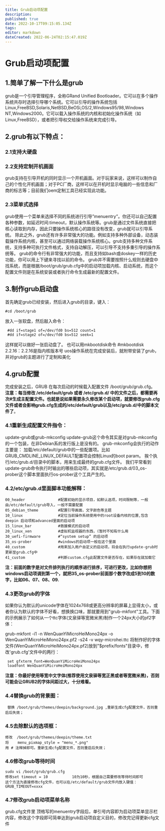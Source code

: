 ```yaml
---
title: Grub启动项配置
description: 
published: true
date: 2022-10-17T09:15:05.134Z
tags: 
editor: markdown
dateCreated: 2022-06-24T02:15:47.019Z
---
```


# Grub启动项配置
## 1.简单了解一下什么是grub
 grub是一个引导管理程序，全称GRand Unified Bootloader。它可以在多个操作系统共存时选择引导哪个系统。它可以引导的操作系统包括Linux,FreeBSD,Solaris,NetBSD,BeOSi,OS/2,Windows95/98,Windows NT,Windows2000。它可以载入操作系统的内核和初始化操作系统（如Linux,FreeBSD），或者把引导权交给操作系统来完成引导。
## 2.grub有以下特点：

### 2.1支持大硬盘
### 2.2支持定制开机画面
   grub支持在引导开机的同时显示一个开机画面。对于玩家来说，这样可以制作自己的个性化开机画面；对于PC厂商，这样可以在开机时显示电脑的一些信息和厂商的标志等；目前我们oem定制工具已经实现此功能。
### 2.3菜单式选择
   grub使用一个菜单来选择不同的系统进行引导”menuentry”。你还可以自己配置各种参数，如延迟时间:timeout，默认操作系统等。grub是通过文件系统直接把核心读取到内存，因此只要操作系统核心的路径没有改变，grub就可以引导系统。 
   除此之外，grub还有许多非常强大的功能。例如支持多种外部设备，动态装载操作系统内核，甚至可以通过网络装载操作系统核心。grub支持多种文件系统，支持多种可执行文件格式，支持自动解压，可以引导不支持多重引导的操作系统等。
   grub的命令行有非常强大的功能，而且支持如bash或doskey一样的历史功能，你可以用上下键来寻找以前的命令。
   grub并不需要按照什么规则去硬盘中找系统，而是根据/boot/grub/grub.cfg中的启动项加载内核、启动系统，而这个配置文件则是在系统安装或者执行命令生成最新的配置文件。
## 3.制作grub启动盘

首先确定grub已经安装，然后进入grub的目录，键入：
```
#cd /boot/grub
```
放入一张软盘，然后敲入命令：
```
 #dd if=stage1 of=/dev/fd0 bs=512 count=1
 #dd if=stage2 of=/dev/fd0 bs=512 seek=1
```
 这样就可以做好一张启动盘了。 也可以用mkbootdisk命令 #mkbootdisk 2.2.16：2.2.16是指内核版本号
 uos操作系统在完成安装后，就附带安装了grub，并对grub的主题进行了定制和美化
## 4.grub配置

完成安装之后，GRUB 在每次启动的时候载入配置文件 /boot/grub/grub.cfg。
**注意：每当修改 /etc/default/grub 或者 /etc/grub.d/ 中的文件之后，都需要再次#生成主配置文件。也就是说如果需要永久修改某个启动项，就要修改grub.cfg文件或者会影响grub.cfg生成的/etc/default/grub以及/etc/grub.d/中的脚本文件了**。
###  4.1重新生成配置文件指令：
update-grub或grub-mkconfig
update-grub这个命令其实是对grub-mkconfig的一个包装，在非Debian系的发行版上是没有的。
grub-mkconfig会执行的动作主要是：
加载/etc/default/grub中的一些配置项。比如GRUB_CMDLINE_LINUX_DEFAULT配置项会控制Linux的boot param。
挨个执行/etc/grub.d/目录中的脚本，用来生成最终的grub.cfg文件。
我们平常看到update-grub命令执行时输出的哪些启动项，其实就是/etc/grub.d/03_os-prober这个脚本里面执行os-prober这个工具产生的。
### 4.2/etc/grub.d里面脚本功能解释：
```
00_header               #配置初始的显示项目，如默认选项，时间限制等，一般由/etc/default/grub导入，一般不需要配置
05_debian_theme         #配置引导画面，文字颜色等主题
10_linux                #定位当前操作系统使用中的root设备内核的位置,包含deepin 启动项和advanced里面的启动项
15_linux_bar            #救援模式的启动项
20_linux_xen            #虚拟机监视器的东西，(暂时不知有什么用
30_uefi-firmware        #“system setup” 的启动项
35_os-prober            #windows的启动项一般在这个里面
40_custom               #用来加入用户自定义的启动项，将会在执行update-grub时更新至grub.cfg中
41_custom               #判断custom.cfg此配置文件是否存在，如果存在就加载它
```
**注：前面的数字是对文件排列执行的顺序进行排序，可进行更改，比如你想把windows启动项调到第一个，就把35_os-prober前面那个数字改成5到10的数字，比如06、07、08、09.**
### 4.3更改grub的字体
如果你认为默认的unicode字体在1024x768或更高分辨率的屏幕上显得太小，或者你认为默认的字体不好看，想换换口味，那就要用到"grub-mkfont"工具。下面的示例展示了如何从一个ttc字体(文泉驿等宽微米黑)制作一个24px大小的pf2字体：

   grub-mkfont -i1 -n WenQuanYiMicroHeiMono24px -o WenQuanYiMicroHeiMono24px.pf2 -s24 -v wqy-microhei.ttc
   将制作好的字体文件(WenQuanYiMicroHeiMono24px.pf2)放到"$prefix/fonts"目录中，修改'grub.cfg'文件中的两行：
``` 
 set gfxterm_font=WenQuanYiMicroHeiMono24px
 loadfont WenQuanYiMicroHeiMono24px
```
**注意：你最好使用等宽中文字体(推荐使用文泉驿等宽正黑或者等宽微米黑)，否则可能会让GRUB2的字体间距过大，十分难看。**
### 4.4替换grub的背景图：
```
 替换 /boot/grub/themes/deepin/background.jpg ,重新生成cfg配置文件，否则重启后失效；
```
### 4.5去除默认的选项框：
``` 
修改  /boot/grub/themes/deepin/theme.txt
将    menu_pixmap_style = "menu_*.png" 
用 # 注释掉即可。重新生成cfg配置文件，否则重启后失效；
```
### 4.6修改grub等待时间
```  
sudo vi /boot/grub/grub.cfg
修改set timeout = 10           10为10秒，根据自己需要修改等待时间即可
这个方法为直接修改cfg文件，也可以在/etc/default/grub文件内放入键值：GRUB_TIMEOUT=xxxx
```
### 4.7修改grub启动项菜单名称
   grub.cfg文件里 顶格写的menuentry字段后，单引号内容即为启动项菜单显示栏内容，修改这个字段即可简单达到grub启动项自定义目的，修改完记得更新cfg文件